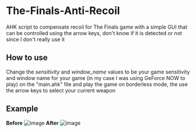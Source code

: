 # The-Finals-Anti-Recoil
AHK script to compensate recoil for The Finals game with a simple GUI that can be controlled using the arrow keys, don't know if it is detected or not since I don't really use it
## How to use
Change the *sensitivity* and *window_name* values to be your game sensitivity and window name for your game (in my case I was using GeForce NOW to play) on the "main.ahk" file and play the game on borderless mode, the use the arrow keys to select your current weapon
## Example
**Before**
![image](https://github.com/sellingjaguar/The-Finals-Anti-Recoil/assets/78360687/7da9c4df-14c0-41c5-bc85-f5f99b201860)
**After**
![image](https://github.com/sellingjaguar/The-Finals-Anti-Recoil/assets/78360687/251e8d02-9cac-45bf-abe6-1cb7876da395)
